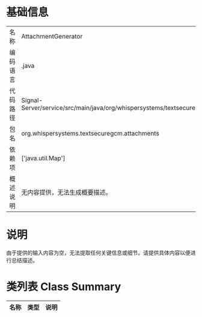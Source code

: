 # 基础信息

|      |      |
|------|------|
| 名称 | AttachmentGenerator |
| 编码语言 | .java |
| 代码路径 | Signal-Server/service/src/main/java/org/whispersystems/textsecuregcm/attachments/AttachmentGenerator.java |
| 包名 | org.whispersystems.textsecuregcm.attachments |
| 依赖项 | ['java.util.Map'] |
| 概述说明 | 无内容提供，无法生成概要描述。 |

# 说明

由于提供的输入内容为空，无法提取任何关键信息或细节。请提供具体内容以便进行总结描述。

# 类列表 Class Summary

| 名称   | 类型  | 说明 |
|-------|------|-------------|




